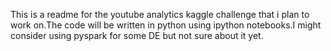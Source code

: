 This is a readme for the youtube analytics kaggle challenge that i plan to work on.The code will be written in python using ipython notebooks.I might consider using pyspark for some DE but not sure about it yet.
